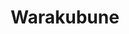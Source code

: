 ---
layout: place
title: "Warakubune"
permalink: /california/san-francisco/warakubune.html
stateAbbr: CA
stateName: California
cityName: San Francisco
seo:
  name: "Warakubune"
  type: Restaurant
  links: null
description: "Diners at this Japanese joint snag their sushi from boats that sail by on a conveyor belt. Warakubune serves delicious sushi in San Francisco, California. Try fresh Japanese dishes for a great dining experience. Available for takeout, lunch, and dinner."
place_id: ChIJGQnGlh5-j4ARAXOJ0vGq53k
photos:
  - name: >-
      places/ChIJGQnGlh5-j4ARAXOJ0vGq53k/photos/AeeoHcLwTGUU1s1J5kyhoYnsFf5PNCtQdTrxWMdj9qUGgkSXwcwTmch9wimE_bqztAlwRN58TBo1n3W5DtPu6J8Nrk-zL5owA5_1WnRK2E8tYyiC_Q2RETs_6HED4Wx3F71Qx0ABZCcNbMR1psMSnH7jGatvKDJu9fAbOu002vFt6wLvL_H98BoLQnaoFNOqiazQEP390PdHfoIUzcGbltz_N2Po2NdUHgvzb25WH0Nx5y70DagbTa0liaoBHezB8dkTWvO4jV5_KQmsd9cUCrZqt7WtnAkvke6Yf7Yxg4El3JGsJlR-CP6Bbv-ypuZRBKYwF5M1okt7mFN184A8IxYA_YyxgG8DKqFExe6BuuCUY_OPywxVmZPScyXF-OJbpINry-TE8qX9kcI7iDhHnK82QOS5i_qOm1vHQyFKLABJ_uDIDGEv
    widthPx: 750
    heightPx: 560
    authorAttributions:
      - displayName: David Antoine
        uri: https://maps.google.com/maps/contrib/114098501587613332276
        photoUri: >-
          https://lh3.googleusercontent.com/a/ACg8ocLNVJe1TA-7LeGm24-ZZMaL5w1NZHoQkXLVeapEOqDAdC-IGZo=s100-p-k-no-mo
    flagContentUri: >-
      https://www.google.com/local/imagery/report/?cb_client=maps_api_places.places_api&image_key=!1e10!2sCIHM0ogKEICAgICOlprT0gE&hl=en-US
    googleMapsUri: >-
      https://www.google.com/maps/place//data=!3m4!1e2!3m2!1sCIHM0ogKEICAgICOlprT0gE!2e10!4m2!3m1!1s0x808f7e1e96c60919:0x79e7aaf1d2897301
  - name: >-
      places/ChIJGQnGlh5-j4ARAXOJ0vGq53k/photos/AeeoHcJ8yUqu3Yk5lHlJUGf2jjZ9aFwphX37wNENIWIQr6h6m4hYgnyxBitWTuEAawkFvPBPOyM-CfsUeck8I44UOayX1w3jdZoFKirptPif_UO2vSOZ1DQ_xJMoG5v3vHKvPHlMU43t0GJsBHqjQNwZW8_E5kGo1WVQn5G34QxfcdPyBc5_nU5u8O4ivXiZqW7CX33v79pz3FC9udsUTdgNmKpCuIRfQPT8YDa33mqjN2mUZRFlFkcVodkS_WM8xlj1y5EKY7_kAWzVwATvsKo_c27RdNq9BqTcvbGJB4WWWJbDyhXP8OnygpIQwjcFYHLDNh04SENwugwrgMO6rfAx6UUK6P52dTIr4zWKuom1yZSQ85FhqSRZHS1n50-FK84tefWPc0GMdYvgG_OExoO50k5EjKl4AynDcDMXiQuBOZXidQjg
    widthPx: 4080
    heightPx: 3072
    authorAttributions:
      - displayName: Gal Talmor
        uri: https://maps.google.com/maps/contrib/102881326758163931256
        photoUri: >-
          https://lh3.googleusercontent.com/a-/ALV-UjVKaIU2cLQZ_ku89xw-QL27OzMTunzur44U6pGbOscWgo_HN3_0Vw=s100-p-k-no-mo
    flagContentUri: >-
      https://www.google.com/local/imagery/report/?cb_client=maps_api_places.places_api&image_key=!1e10!2sCIHM0ogKEICAgICRzbXR_AE&hl=en-US
    googleMapsUri: >-
      https://www.google.com/maps/place//data=!3m4!1e2!3m2!1sCIHM0ogKEICAgICRzbXR_AE!2e10!4m2!3m1!1s0x808f7e1e96c60919:0x79e7aaf1d2897301
  - name: >-
      places/ChIJGQnGlh5-j4ARAXOJ0vGq53k/photos/AeeoHcL1RHUe34A1X9KOLEbAicJviEtgFqy9AQZ0GEXTVxYfffGjojCAjTTcAPRUYGAvcRLBYyu4gNpCvQyL_G4y6qbO3eDC_ZDYbSr1dC8ZHRwZ-_OwpxotqXv1DNWPxwvWhIYkfOmq5tkgv3_ZyClf0moY7G_Gyn2sxSV5ckeHRv141vaINW4HcWISJcI6180hWAQ3JtD_2kXRJFnrudWoMP4dSFutV0RwsC_yaZ0pcXx23PBgOa_9TRTLJQ7rzUeORDldziSqF-L2NY1ty7FIKt8IMHNdj5vQSG1bZ_dx1OD2ODgAL8bJ9c0M8o6nPZ4n0c-3AO6qaBjNzfnEjlyR2IxUp712Or1xltdfKCaHOewS_fgEccFxcWo0nN-m3zlJYYEHFoH-gneFipryERkKtuR2JsO-x7EmISIHkOMNQHjJn8I
    widthPx: 3600
    heightPx: 4800
    authorAttributions:
      - displayName: Winnie Xu
        uri: https://maps.google.com/maps/contrib/111001962185833793545
        photoUri: >-
          https://lh3.googleusercontent.com/a-/ALV-UjUhXoArw687w9TnJnEd-G8t1jmgeDS8FtJwkY8Qv6c4lm6t0p_49A=s100-p-k-no-mo
    flagContentUri: >-
      https://www.google.com/local/imagery/report/?cb_client=maps_api_places.places_api&image_key=!1e10!2sCIHM0ogKEICAgIDHoJfJ9AE&hl=en-US
    googleMapsUri: >-
      https://www.google.com/maps/place//data=!3m4!1e2!3m2!1sCIHM0ogKEICAgIDHoJfJ9AE!2e10!4m2!3m1!1s0x808f7e1e96c60919:0x79e7aaf1d2897301
  - name: >-
      places/ChIJGQnGlh5-j4ARAXOJ0vGq53k/photos/AeeoHcJkVb1xNxBJcAdx6hj5QQfjwccbXR8dxaGfveY_oBijA1GxCLnsPJq0jUIrlybdqElleCoqt4SLx4xnKuEKbnM1DoE0lC8_N5i5m9xeeSKbK8DjQuwcwaZjZ1sxx8TFnsre78YQFIibRpiPrZLXhbNe-xGxcnwMQwqplSm4mA01lYYiAL_Lzp5SkgzwW0A1R7EIH-xE4KE5M6ZjUCsUGAu_IxryJw0QTwQd_rHXRJ8oMD8xxxgNgvdU9hoWZP42wJK37oCsONnkQr5RC9O93lyg7dDz8WCnKf9tLzJizStc92rpsYasuajJfM5-OY-70oCe1pwRj1OJnEZlv6qvZv0Br7OD9tBfJKy7Eiq4ZWxdf2eNPuiSKeE4KBA3RBQu2-rjAUyfq0L7WQmjEWjn5TjN0WBqJQSRiXaaV_xS8zWkuU8
    widthPx: 4080
    heightPx: 3072
    authorAttributions:
      - displayName: Ken Wong
        uri: https://maps.google.com/maps/contrib/116396021024611789723
        photoUri: >-
          https://lh3.googleusercontent.com/a-/ALV-UjWfEukxArLTDtBr1RGV91KS9bGI6slGaXP2hHFu5EdHdn-K3nbweQ=s100-p-k-no-mo
    flagContentUri: >-
      https://www.google.com/local/imagery/report/?cb_client=maps_api_places.places_api&image_key=!1e10!2sCIHM0ogKEICAgID_9fCI-gE&hl=en-US
    googleMapsUri: >-
      https://www.google.com/maps/place//data=!3m4!1e2!3m2!1sCIHM0ogKEICAgID_9fCI-gE!2e10!4m2!3m1!1s0x808f7e1e96c60919:0x79e7aaf1d2897301
  - name: >-
      places/ChIJGQnGlh5-j4ARAXOJ0vGq53k/photos/AeeoHcJdmK1V9NUWXO4-RXUTmGWWqn8MKRcQUbbR61JLfDejlVc5UgvF3UoVJKBDipp4ZNZeZJ_lxx3-1lbvo99RSycUtxiNAjtHaOxnNKZ7VHANRbFn6xlmfkzuPsYsCpWaJksW0zODc4n3AJmT5RDahv9SjSUNVVp-FKGSruZ68XzqRMEu6i4_zaW45KhxSSlSXyAnkGh7_DPe1sYCQzMCvn2EI4HH1CvuPpV1f2EADpqX5bISG7RANypNpGMclYtAAVe5pdF1iymREaFfgARC9sk4U2aWK6Rz1rowYQXxQmDOFuRKmZS9PGHSFtNX8-JjIRjPGUwfVh1D2HeoIPa_MQ8M6Btb7VlpTO0FIWdMt7heaC6Vs19gIFBveTdBmdM3_qEIUeoFKoOf1Uv24mNQyJk6HUq7iMq95sgmtFdGhZ1lj6Sw
    widthPx: 4032
    heightPx: 3024
    authorAttributions:
      - displayName: Gee Chavez
        uri: https://maps.google.com/maps/contrib/109052118587346343353
        photoUri: >-
          https://lh3.googleusercontent.com/a-/ALV-UjWGAh0Yi5chwc3apOLyI1-CHJqDyJrMLbH1RnWfgz8J-8mDeMLT=s100-p-k-no-mo
    flagContentUri: >-
      https://www.google.com/local/imagery/report/?cb_client=maps_api_places.places_api&image_key=!1e10!2sCIHM0ogKEICAgICWv_SX0gE&hl=en-US
    googleMapsUri: >-
      https://www.google.com/maps/place//data=!3m4!1e2!3m2!1sCIHM0ogKEICAgICWv_SX0gE!2e10!4m2!3m1!1s0x808f7e1e96c60919:0x79e7aaf1d2897301
  - name: >-
      places/ChIJGQnGlh5-j4ARAXOJ0vGq53k/photos/AeeoHcJE7edYqnZvbWnOqCAGrFMDCyjRp12yWwETi3YQHWiaG695NioMktHD2C29MpSVyRT0vSyKSM21yOedXT_x7ic-SZOamV5yIlLsrspW_TktfsmqLgQgBAMdNhUoL7FTt0yF227JtNiF-BpHkdya5Gku0wqfqXIHxuTxjkhXpyCJm6zTd2qRMRXQ17PclfwN_Xy3XuLuwwagUCAPc_FGjsGiWVJV94rnB4OTRCQgbQmdMTq2kbv9WFbtqsfYDETu7hZhgRCHsZ-HkMzrqyTM6CHj_Z_l6ywX5BHKJhdAVhL5pDwbOXaxfr-bIcgPxwMlQ_BIfpDl-ubUQMF_J69jKuUlrv2DGs344wkQvURCS0WormJTHlBNVy-O7wjoRR2iUkng_wMlTAeCT7iGHHDDSlnhOBYtLP0sKCEncfA3r3R7Pf5O
    widthPx: 4080
    heightPx: 3072
    authorAttributions:
      - displayName: Gal Talmor
        uri: https://maps.google.com/maps/contrib/102881326758163931256
        photoUri: >-
          https://lh3.googleusercontent.com/a-/ALV-UjVKaIU2cLQZ_ku89xw-QL27OzMTunzur44U6pGbOscWgo_HN3_0Vw=s100-p-k-no-mo
    flagContentUri: >-
      https://www.google.com/local/imagery/report/?cb_client=maps_api_places.places_api&image_key=!1e10!2sCIHM0ogKEICAgICRzbXR6gE&hl=en-US
    googleMapsUri: >-
      https://www.google.com/maps/place//data=!3m4!1e2!3m2!1sCIHM0ogKEICAgICRzbXR6gE!2e10!4m2!3m1!1s0x808f7e1e96c60919:0x79e7aaf1d2897301
  - name: >-
      places/ChIJGQnGlh5-j4ARAXOJ0vGq53k/photos/AeeoHcKxg6zZdxry3w7WA0p2nKzAeHoDosG8bluajeZFUWlCZEratlYxC6krCLedgzuSfnRKNmfo6WIzLt_8DwrhDf-dsfu3p9AoqO8YCs8vdBlpqGXx9H3VBD4QFiXUPu0Cq8KOCAgLJ9SEno2vN6OW6vubZFFCXh6qUx6YXSKCtzWxG6mQ9GMZ-SRAMHBZTCgWIFvHbmkM8jz5MXKLy6goCIhfkBnOhtYrIacmt-U74_G8mTrAQ4GEKfLsk4EulvqYypv9eTfmKM9CtTkD6oppCIDEV0-dy7PLtbvSfv5vf5DdO15w6ZTmE_tUVXZfDaTren4EsSQDo2OyDoI8KtRbYo5fm9Hx8gF0mv8Q8MPen1sR1Mt6qosL17Ls0TgvxxSJozoD4uAWAPiLkFhveW7Ko3yqlsSLIlngD42hqf6cJe5hZw
    widthPx: 2736
    heightPx: 3648
    authorAttributions:
      - displayName: Pierpaolo Zizzi
        uri: https://maps.google.com/maps/contrib/109733795196809685290
        photoUri: >-
          https://lh3.googleusercontent.com/a-/ALV-UjUPkL5aYaxfcvUqzCa1-rmWde90edKfIOJnrTnxrXrEuDA0ZkFxvA=s100-p-k-no-mo
    flagContentUri: >-
      https://www.google.com/local/imagery/report/?cb_client=maps_api_places.places_api&image_key=!1e10!2sCIHM0ogKEICAgICR_KySZg&hl=en-US
    googleMapsUri: >-
      https://www.google.com/maps/place//data=!3m4!1e2!3m2!1sCIHM0ogKEICAgICR_KySZg!2e10!4m2!3m1!1s0x808f7e1e96c60919:0x79e7aaf1d2897301
  - name: >-
      places/ChIJGQnGlh5-j4ARAXOJ0vGq53k/photos/AeeoHcI9e-HqVwq9tjIn6tElYrCQGVf2HMgE4QP5MKtGHRwfzy3tIa40i74b4xAep4eRUd78s1v2Gf4ocYKSe-J5osLR_BTklV90aXyFg4jCujT6s7nVlNokkWro38LIV_UGjIvkjLnjptVkSaBz6H_arqtGY27yEXaYBnQllQ4rphj5hPcyjKezxMb3h-Gc85GPqM5QZe7yyRRuUQ-5Nygeq6qsBwjdi4aPt-MGU2jGI0sThWpgYFz5E8S00W8NsuSIj5s0WVEifwP4kmJVcHTJj0IaH1PJonpRrFupCZKnITXyEmIBj_AWLfOf32cCW6dPxwHV3KGCfDGV6ZX0SvHp8KXcxtesxsn1ooBFwmW7D4UHlIMhaQ3DYOubinC-l1ZkpKm6vEU1A2VgWzm--die0b5GRv8KW7jbmv6HCHj0ff2ePw
    widthPx: 4080
    heightPx: 3072
    authorAttributions:
      - displayName: Gal Talmor
        uri: https://maps.google.com/maps/contrib/102881326758163931256
        photoUri: >-
          https://lh3.googleusercontent.com/a-/ALV-UjVKaIU2cLQZ_ku89xw-QL27OzMTunzur44U6pGbOscWgo_HN3_0Vw=s100-p-k-no-mo
    flagContentUri: >-
      https://www.google.com/local/imagery/report/?cb_client=maps_api_places.places_api&image_key=!1e10!2sCIHM0ogKEICAgIDV9f7tGQ&hl=en-US
    googleMapsUri: >-
      https://www.google.com/maps/place//data=!3m4!1e2!3m2!1sCIHM0ogKEICAgIDV9f7tGQ!2e10!4m2!3m1!1s0x808f7e1e96c60919:0x79e7aaf1d2897301
  - name: >-
      places/ChIJGQnGlh5-j4ARAXOJ0vGq53k/photos/AeeoHcKY_38lZrQuowKECLIbg8aa6H2kDlOLXpvoS0I5qpGkLrjgbHzB81vPwJ-0bp9IpRbSiE5SPnVLAD-LwC5bmKo-_5id1du27W8Pe-3YffC83IAP4qLx3UoD8ASSSDG_CGDSgIwa70-iasgIzTvr0wVXBH3tJm2EqB6hgXt6XJFgwc448odFiHdTAvNGm7tjPnvHNKQLaT85aQ-263hybuApKGpj2gEnihYw5ufAgQjnp7zYZV5nqu64n9Kw39tSKsW4VmRhtlGCTPJU9gMJjS9mt-L3E-gyH5MHkToBvdSoSioeI2wd0i9l_LCt7AQ0y3FgjO_n6DCcqaFmXA2pD2-acsNAjJ-fIwWj8zPI5b5WAPXUGwahGh6KAbmjJMLW3fhNo499AlmIKAgNcLdSbnBj3WKa2HE_IuLQa-mWmZK86A
    widthPx: 4080
    heightPx: 3072
    authorAttributions:
      - displayName: Ken Wong
        uri: https://maps.google.com/maps/contrib/116396021024611789723
        photoUri: >-
          https://lh3.googleusercontent.com/a-/ALV-UjWfEukxArLTDtBr1RGV91KS9bGI6slGaXP2hHFu5EdHdn-K3nbweQ=s100-p-k-no-mo
    flagContentUri: >-
      https://www.google.com/local/imagery/report/?cb_client=maps_api_places.places_api&image_key=!1e10!2sCIHM0ogKEICAgID_9fCIOg&hl=en-US
    googleMapsUri: >-
      https://www.google.com/maps/place//data=!3m4!1e2!3m2!1sCIHM0ogKEICAgID_9fCIOg!2e10!4m2!3m1!1s0x808f7e1e96c60919:0x79e7aaf1d2897301
  - name: >-
      places/ChIJGQnGlh5-j4ARAXOJ0vGq53k/photos/AeeoHcKl4i0Z4e6HJVm-ttAthdfKrvttEEGWGFlvTMDhrGc-CbcjARewzOuraGPAcGCxcdSSIM7Gj31eljA5o9aO1ESSTfvv9bn8qFD4BfhLG0HFMBgKspHB4ipxNDmMCsYXbk6LP24y3jNnQ_iKXRpZ1aICe3J3P8lN-LebCpI1j-cyjELNP2r-JLThlW7UcpkCzXHH8F9QkZjrvqtU-cPnqAIbXpLoorUyniweuCSt0LayFXZ8Qawl7DvI9Z3a-cyhggiijRe3TEnAYODHfLYLMfP-10hWECa64QFvNZ18OMWLqWacIE66DkoEYrk8KU5jm0E4edqME4xVOghgznTQ-f6rYyiSeYGCuSB8ScYUxz979T_rRDTfswED60OxiFuy3VM27hK9RFIGQp1Q3q1IDzSfjbcCp-R1WFJoWflGKoxT_dw
    widthPx: 3072
    heightPx: 4080
    authorAttributions:
      - displayName: Abby Cossentino
        uri: https://maps.google.com/maps/contrib/102703870034979518312
        photoUri: >-
          https://lh3.googleusercontent.com/a-/ALV-UjXBYJSkq3NX-JP-ztn60tB7mqnfGxp2PhOhvzFQ0CtNdpq6yCOhtA=s100-p-k-no-mo
    flagContentUri: >-
      https://www.google.com/local/imagery/report/?cb_client=maps_api_places.places_api&image_key=!1e10!2sCIHM0ogKEICAgIDZuMGKpAE&hl=en-US
    googleMapsUri: >-
      https://www.google.com/maps/place//data=!3m4!1e2!3m2!1sCIHM0ogKEICAgIDZuMGKpAE!2e10!4m2!3m1!1s0x808f7e1e96c60919:0x79e7aaf1d2897301
address: 307 Church St, San Francisco, CA 94114, USA
street: 307 Church St
city: San Francisco
state: CA
zip: '94114'
country: USA
neighborhood: Mission Dolores
latitude: '37.765955'
longitude: '-122.428631'
accessibility_options:
  wheelchairAccessibleParking: false
  wheelchairAccessibleRestroom: true
  wheelchairAccessibleSeating: true
business_status: OPERATIONAL
name: Warakubune
google_maps_links:
  directionsUri: >-
    https://www.google.com/maps/dir//''/data=!4m7!4m6!1m1!4e2!1m2!1m1!1s0x808f7e1e96c60919:0x79e7aaf1d2897301!3e0
  placeUri: https://maps.google.com/?cid=8784177553805505281
  writeAReviewUri: >-
    https://www.google.com/maps/place//data=!4m3!3m2!1s0x808f7e1e96c60919:0x79e7aaf1d2897301!12e1
  reviewsUri: >-
    https://www.google.com/maps/place//data=!4m4!3m3!1s0x808f7e1e96c60919:0x79e7aaf1d2897301!9m1!1b1
  photosUri: >-
    https://www.google.com/maps/place//data=!4m3!3m2!1s0x808f7e1e96c60919:0x79e7aaf1d2897301!10e5
primary_type: Sushi Restaurant
opening_hours:
  regular: null
  current: null
secondary_opening_hours:
  regular:
    weekdayDescriptions: null
    type: null
  current:
    weekdayDescriptions: null
    type: null
phone: +1 415 252 8383
price_level: PRICE_LEVEL_MODERATE
price_range: $30 &ndash; $50
rating: '4.5'
rating_count: 317
website: null
reviews:
  - name: >-
      places/ChIJGQnGlh5-j4ARAXOJ0vGq53k/reviews/ChdDSUhNMG9nS0VJQ0FnSUNfOGF2S3B3RRAB
    relativePublishTimeDescription: 2 months ago
    rating: 3
    text:
      text: >-
        A good sushi place is typically about the attention to details and not
        just the taste of the sushi .  That function is typically owned by the
        sushi chef him/herself.  Warakubune has some work to do on that front. 
        A good sushi chef is fully aware of every customer he can oversee. 
        That's from whether drinks need to be refilled, ginger replenish or
        reading searching eyes for something special.  Warakubune falls short on
        these little but highly appreciated items.  Presentation is another
        part, in particular when you load up the sushi boats.  There is no need
        to overload a sushi boat, rather get each plate presented to look nice
        and clean.  We do eat with our eyes as our taste buds.


        So now to the plates, I worked myself through a criss cross of
        selections.  From the top:

        As it was a cool evening I started with miso soup, unfortunately the
        soup lacked depth and flavor.  The sake sushi was fantastic, I must
        think they just got fresh salmon.  It was plum juicy yet firm and tender
        all in the same time ... Great job.  The maguro on the side must have
        had a tough life, it didn't have that tuna flavor or texture.. bummer
        for me and bummer for the poor fish.  The spicy scallop handroll was
        also a bit disappointing.  Neither the scallop flavor nor the supportive
        spice came through.  It felt like I ate a roll with rice and
        something...

        Last but not least the Uni. I love uni, if I'm in a sushi restaurant I
        must try at least once piece.  This uni was alright but doesn't stand
        out.  One of the key issues with uni, you can't serve it very cold as
        the flavours are lost and of course not warm as it spoils but right
        before it starts to warm up the flavours come out.  At 12$ a piece I
        expect the sushi chef to know such details.


        If you ask me if I'd go back. I wouldn't.
      languageCode: en
    originalText:
      text: >-
        A good sushi place is typically about the attention to details and not
        just the taste of the sushi .  That function is typically owned by the
        sushi chef him/herself.  Warakubune has some work to do on that front. 
        A good sushi chef is fully aware of every customer he can oversee. 
        That's from whether drinks need to be refilled, ginger replenish or
        reading searching eyes for something special.  Warakubune falls short on
        these little but highly appreciated items.  Presentation is another
        part, in particular when you load up the sushi boats.  There is no need
        to overload a sushi boat, rather get each plate presented to look nice
        and clean.  We do eat with our eyes as our taste buds.


        So now to the plates, I worked myself through a criss cross of
        selections.  From the top:

        As it was a cool evening I started with miso soup, unfortunately the
        soup lacked depth and flavor.  The sake sushi was fantastic, I must
        think they just got fresh salmon.  It was plum juicy yet firm and tender
        all in the same time ... Great job.  The maguro on the side must have
        had a tough life, it didn't have that tuna flavor or texture.. bummer
        for me and bummer for the poor fish.  The spicy scallop handroll was
        also a bit disappointing.  Neither the scallop flavor nor the supportive
        spice came through.  It felt like I ate a roll with rice and
        something...

        Last but not least the Uni. I love uni, if I'm in a sushi restaurant I
        must try at least once piece.  This uni was alright but doesn't stand
        out.  One of the key issues with uni, you can't serve it very cold as
        the flavours are lost and of course not warm as it spoils but right
        before it starts to warm up the flavours come out.  At 12$ a piece I
        expect the sushi chef to know such details.


        If you ask me if I'd go back. I wouldn't.
      languageCode: en
    authorAttribution:
      displayName: R M
      uri: https://www.google.com/maps/contrib/113511242686982361952/reviews
      photoUri: >-
        https://lh3.googleusercontent.com/a-/ALV-UjU9WGA0XpI-2WgxSDhQ1zNLEC36V771jKArvexUWjjPxeTwItUL=s128-c0x00000000-cc-rp-mo-ba5
    publishTime: '2025-01-17T04:16:27.815271Z'
    flagContentUri: >-
      https://www.google.com/local/review/rap/report?postId=ChdDSUhNMG9nS0VJQ0FnSUNfOGF2S3B3RRAB&d=17924085&t=1
    googleMapsUri: >-
      https://www.google.com/maps/reviews/data=!4m6!14m5!1m4!2m3!1sChdDSUhNMG9nS0VJQ0FnSUNfOGF2S3B3RRAB!2m1!1s0x808f7e1e96c60919:0x79e7aaf1d2897301
  - name: >-
      places/ChIJGQnGlh5-j4ARAXOJ0vGq53k/reviews/ChdDSUhNMG9nS0VJQ0FnSUN2NXViSG13RRAB
    relativePublishTimeDescription: 4 months ago
    rating: 5
    text:
      text: >-
        Warakubune Sushi’s standout dish is their sushi salad—pictured here in
        all its glory! It’s a vibrant, low-carb option featuring an incredible
        medley of fresh sashimi paired with cherry tomatoes atop a refreshing
        base. Each bite is a perfect balance of freshness and flavor, making it
        both light and satisfying. Whether you’re health-conscious or just a
        sushi lover, this dish is an absolute must-try. Plus, the unique
        boat-style sushi bar setup adds a fun, interactive dining experience!
      languageCode: en
    originalText:
      text: >-
        Warakubune Sushi’s standout dish is their sushi salad—pictured here in
        all its glory! It’s a vibrant, low-carb option featuring an incredible
        medley of fresh sashimi paired with cherry tomatoes atop a refreshing
        base. Each bite is a perfect balance of freshness and flavor, making it
        both light and satisfying. Whether you’re health-conscious or just a
        sushi lover, this dish is an absolute must-try. Plus, the unique
        boat-style sushi bar setup adds a fun, interactive dining experience!
      languageCode: en
    authorAttribution:
      displayName: Terry Hinton, M.Sc, MBA
      uri: https://www.google.com/maps/contrib/112454379254705516954/reviews
      photoUri: >-
        https://lh3.googleusercontent.com/a-/ALV-UjXVc3wNYAPPaboFSsymW3UaO1o22WOvNjRBfCvd5TOdi0U2LZWL=s128-c0x00000000-cc-rp-mo-ba4
    publishTime: '2024-12-10T16:15:38.824071Z'
    flagContentUri: >-
      https://www.google.com/local/review/rap/report?postId=ChdDSUhNMG9nS0VJQ0FnSUN2NXViSG13RRAB&d=17924085&t=1
    googleMapsUri: >-
      https://www.google.com/maps/reviews/data=!4m6!14m5!1m4!2m3!1sChdDSUhNMG9nS0VJQ0FnSUN2NXViSG13RRAB!2m1!1s0x808f7e1e96c60919:0x79e7aaf1d2897301
  - name: >-
      places/ChIJGQnGlh5-j4ARAXOJ0vGq53k/reviews/ChZDSUhNMG9nS0VJQ0FnSUQzc2J2NENBEAE
    relativePublishTimeDescription: 4 months ago
    rating: 5
    text:
      text: >-
        Great sushi, fresh and high quality. Staff is nice and welcoming and I
        love the running-sushi concept. Not expensive as well, casual vibe. Will
        definitely come back!
      languageCode: en
    originalText:
      text: >-
        Great sushi, fresh and high quality. Staff is nice and welcoming and I
        love the running-sushi concept. Not expensive as well, casual vibe. Will
        definitely come back!
      languageCode: en
    authorAttribution:
      displayName: Roni Perry
      uri: https://www.google.com/maps/contrib/110023069232528645674/reviews
      photoUri: >-
        https://lh3.googleusercontent.com/a-/ALV-UjX5nwALWqawyU2IS-iZ9NLrK9_6KeXHCd5evEPbr4CCaUWBFqXM_A=s128-c0x00000000-cc-rp-mo-ba3
    publishTime: '2024-11-16T04:09:03.249161Z'
    flagContentUri: >-
      https://www.google.com/local/review/rap/report?postId=ChZDSUhNMG9nS0VJQ0FnSUQzc2J2NENBEAE&d=17924085&t=1
    googleMapsUri: >-
      https://www.google.com/maps/reviews/data=!4m6!14m5!1m4!2m3!1sChZDSUhNMG9nS0VJQ0FnSUQzc2J2NENBEAE!2m1!1s0x808f7e1e96c60919:0x79e7aaf1d2897301
  - name: >-
      places/ChIJGQnGlh5-j4ARAXOJ0vGq53k/reviews/ChdDSUhNMG9nS0VJQ0FnSURuMy1uYTZBRRAB
    relativePublishTimeDescription: 6 months ago
    rating: 5
    text:
      text: >-
        First time caller lol Holy cow, was the best thing ever. The place has a
        no frills vibe and clearly all about their fish. Probably one of my
        favorite sushi spots and the sashimi cuts are magical. They celebrated
        their 30th anniversary and hopefully more in the future. Love this
        place!
      languageCode: en
    originalText:
      text: >-
        First time caller lol Holy cow, was the best thing ever. The place has a
        no frills vibe and clearly all about their fish. Probably one of my
        favorite sushi spots and the sashimi cuts are magical. They celebrated
        their 30th anniversary and hopefully more in the future. Love this
        place!
      languageCode: en
    authorAttribution:
      displayName: Jenelle Gallagher
      uri: https://www.google.com/maps/contrib/108920355188240169455/reviews
      photoUri: >-
        https://lh3.googleusercontent.com/a-/ALV-UjXlJ61w_bDzUc_SrAuc29Sqez_eYv0POYHCyUoG0YEdzFHmFzA_Zw=s128-c0x00000000-cc-rp-mo-ba2
    publishTime: '2024-10-11T22:38:29.550349Z'
    flagContentUri: >-
      https://www.google.com/local/review/rap/report?postId=ChdDSUhNMG9nS0VJQ0FnSURuMy1uYTZBRRAB&d=17924085&t=1
    googleMapsUri: >-
      https://www.google.com/maps/reviews/data=!4m6!14m5!1m4!2m3!1sChdDSUhNMG9nS0VJQ0FnSURuMy1uYTZBRRAB!2m1!1s0x808f7e1e96c60919:0x79e7aaf1d2897301
  - name: >-
      places/ChIJGQnGlh5-j4ARAXOJ0vGq53k/reviews/ChdDSUhNMG9nS0VJQ0FnSUR2M2Jici1BRRAB
    relativePublishTimeDescription: 3 months ago
    rating: 5
    text:
      text: >-
        The salmon sashimi, hamachi, and special roll is my favorite! The
        special roll has an incredible sauce & is only $9.99 - super affordable
        for the amazing quality
      languageCode: en
    originalText:
      text: >-
        The salmon sashimi, hamachi, and special roll is my favorite! The
        special roll has an incredible sauce & is only $9.99 - super affordable
        for the amazing quality
      languageCode: en
    authorAttribution:
      displayName: Chi Fai Choi
      uri: https://www.google.com/maps/contrib/104612476255045856445/reviews
      photoUri: >-
        https://lh3.googleusercontent.com/a/ACg8ocKs4fpM5Z2xP3rKgo09ITOQuAMuQDTffUqOrQP--JRuijqeTg=s128-c0x00000000-cc-rp-mo
    publishTime: '2024-12-23T06:07:58.491118Z'
    flagContentUri: >-
      https://www.google.com/local/review/rap/report?postId=ChdDSUhNMG9nS0VJQ0FnSUR2M2Jici1BRRAB&d=17924085&t=1
    googleMapsUri: >-
      https://www.google.com/maps/reviews/data=!4m6!14m5!1m4!2m3!1sChdDSUhNMG9nS0VJQ0FnSUR2M2Jici1BRRAB!2m1!1s0x808f7e1e96c60919:0x79e7aaf1d2897301
parking_options:
  valetParking: false
payment_options:
  acceptsCreditCards: true
  acceptsDebitCards: true
  acceptsCashOnly: false
  acceptsNfc: true
allow_dogs: null
curbside_pickup: null
delivery: null
dine_in: true
good_for_children: null
good_for_groups: null
good_for_sports: false
live_music: false
menu_for_children: false
outdoor_seating: false
reservable: true
restroom: true
serves_beer: true
serves_breakfast: false
serves_brunch: false
serves_cocktails: false
serves_coffee: false
serves_dinner: true
serves_dessert: true
serves_lunch: true
serves_vegetarian_food: null
serves_wine: true
takeout: true
summary: >-
  Diners at this Japanese joint snag their sushi from boats that sail by on a
  conveyor belt.

---